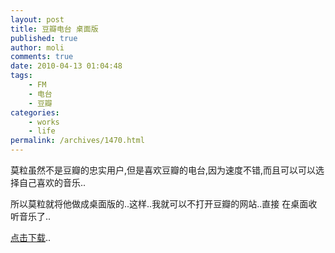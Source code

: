 ```yaml
---
layout: post
title: 豆瓣电台 桌面版
published: true
author: moli
comments: true
date: 2010-04-13 01:04:48
tags:
    - FM
    - 电台
    - 豆瓣
categories:
    - works
    - life
permalink: /archives/1470.html
---
```

[][1]莫粒虽然不是豆瓣的忠实用户,但是喜欢豆瓣的电台,因为速度不错,而且可以可以选择自己喜欢的音乐..

所以莫粒就将他做成桌面版的..这样..我就可以不打开豆瓣的网站..直接 在桌面收听音乐了..

[点击下载][2]..

 [1]: http://huoxr.com/wp-content/uploads/2010/04/douban.png
 [2]: /molisoft/down/DouBan.zip